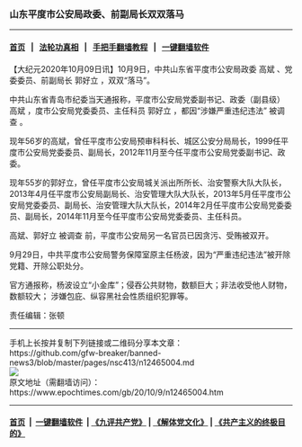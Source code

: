 ### 山东平度市公安局政委、前副局长双双落马
------------------------

#### [首页](https://github.com/gfw-breaker/banned-news3/blob/master/README.md) &nbsp;&nbsp;|&nbsp;&nbsp; [法轮功真相](https://github.com/begood0513/basic/blob/master/README.md)  &nbsp;&nbsp;|&nbsp;&nbsp; [手把手翻墙教程](https://github.com/gfw-breaker/guides/wiki)  &nbsp;&nbsp;|&nbsp;&nbsp; [一键翻墙软件](https://github.com/gfw-breaker/nogfw/blob/master/README.md)  



<div><p>
 【大纪元2020年10月09日讯】10月9日，中共山东省平度市公安局政委
 <ok href="https://www.epochtimes.com/gb/tag/%E9%AB%98%E6%96%8C.html">
  高斌
 </ok>
 、党委委员、前副局长
 <ok href="https://www.epochtimes.com/gb/tag/%E9%83%AD%E5%A5%BD%E7%AB%8B.html">
  郭好立
 </ok>
 ，双双“落马”。
</p>
<p>
 中共山东省青岛市纪委当天通报称，平度市公安局党委副书记、政委（副县级）
 <ok href="https://www.epochtimes.com/gb/tag/%E9%AB%98%E6%96%8C.html">
  高斌
 </ok>
 ，度市公安局党委委员、主任科员
 <ok href="https://www.epochtimes.com/gb/tag/%E9%83%AD%E5%A5%BD%E7%AB%8B.html">
  郭好立
 </ok>
 ，都因“涉嫌严重违纪违法”
 <ok href="https://www.epochtimes.com/gb/tag/%E8%A2%AB%E8%B0%83%E6%9F%A5.html">
  被调查
 </ok>
 。
</p>
<p>
 现年56岁的高斌，曾任平度市公安局预审科科长、城区公安分局局长，1999任平度市公安局党委委员、副局长，2012年11月至今任平度市公安局党委副书记、政委。
</p>
<p>
 现年55岁的郭好立，曾任平度市公安局城关派出所所长、治安警察大队大队长，2013年4月任平度市公安局副局长、治安管理大队大队长，2013年5月任平度市公安局党委委员、副局长、治安管理大队大队长，2014年2月任平度市公安局党委委员、副局长，2014年11月至今任平度市公安局党委委员、主任科员。
</p>
<p>
 高斌、郭好立
 <ok href="https://www.epochtimes.com/gb/tag/%E8%A2%AB%E8%B0%83%E6%9F%A5.html">
  被调查
 </ok>
 前，平度市公安局另一名官员已因贪污、受贿被双开。
</p>
<p>
 9月29日，中共平度市公安局警务保障室原主任杨波，因为“严重违纪违法”被开除党籍、开除公职处分。
</p>
<p>
 官方通报称，杨波设立“小金库”；侵吞公共财物，数额巨大；非法收受他人财物，数额较大； 涉嫌包庇、纵容黑社会性质组织犯罪等。
</p>
<p>
 责任编辑：张顿
</p>
</div>
<hr/>
手机上长按并复制下列链接或二维码分享本文章：<br/>
https://github.com/gfw-breaker/banned-news3/blob/master/pages/nsc413/n12465004.md <br/>
<a href='https://github.com/gfw-breaker/banned-news3/blob/master/pages/nsc413/n12465004.md'><img src='https://github.com/gfw-breaker/banned-news3/blob/master/pages/nsc413/n12465004.md.png'/></a> <br/>
原文地址（需翻墙访问）：https://www.epochtimes.com/gb/20/10/9/n12465004.htm


------------------------
#### [首页](https://github.com/gfw-breaker/banned-news3/blob/master/README.md) &nbsp;|&nbsp; [一键翻墙软件](https://github.com/gfw-breaker/nogfw/blob/master/README.md) &nbsp;| [《九评共产党》](https://github.com/gfw-breaker/9ping.md/blob/master/README.md#九评之一评共产党是什么) | [《解体党文化》](https://github.com/gfw-breaker/jtdwh.md/blob/master/README.md) | [《共产主义的终极目的》](https://github.com/gfw-breaker/gczydzjmd.md/blob/master/README.md)


<img src='http://gfw-breaker.win/banned-news3/pages/nsc413/n12465004.md' width='0px' height='0px'/>